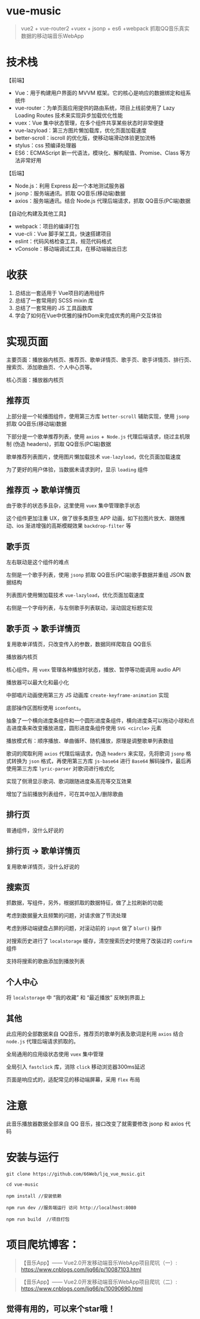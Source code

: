 # vue-music

> vue2 + vue-router2 +vuex + jsonp + es6 +webpack 抓取QQ音乐真实数据的移动端音乐WebApp

# 技术栈

【前端】

- Vue：用于构建用户界面的 MVVM 框架。它的核心是响应的数据绑定和组系统件
- vue-router：为单页面应用提供的路由系统，项目上线前使用了 Lazy Loading Routes 技术来实现异步加载优化性能
- vuex：Vue 集中状态管理，在多个组件共享某些状态时非常便捷
- vue-lazyload：第三方图片懒加载库，优化页面加载速度
- better-scroll：iscroll 的优化版，使移动端滑动体验更加流畅
- stylus：css 预编译处理器
- ES6：ECMAScript 新一代语法，模块化、解构赋值、Promise、Class 等方法非常好用

【后端】

- Node.js：利用 Express 起一个本地测试服务器
- jsonp：服务端通讯。抓取 QQ音乐(移动端)数据
- axios：服务端通讯。结合 Node.js 代理后端请求，抓取 QQ音乐(PC端)数据

【自动化构建及其他工具】

- webpack：项目的编译打包
- vue-cli：Vue 脚手架工具，快速搭建项目
- eslint：代码风格检查工具，规范代码格式
- vConsole：移动端调试工具，在移动端输出日志

# 收获

1. 总结出一套适用于 Vue项目的通用组件
2. 总结了一套常用的 SCSS mixin 库
3. 总结了一套常用的 JS 工具函数库
4. 学会了如何在Vue中优雅的操作Dom来完成优秀的用户交互体验

# 实现页面

主要页面：播放器内核页、推荐页、歌单详情页、歌手页、歌手详情页、排行页、搜索页、添加歌曲页、个人中心页等。

核心页面：播放器内核页

## 推荐页

上部分是一个轮播图组件，使用第三方库 `better-scroll` 辅助实现，使用 `jsonp` 抓取 QQ音乐(移动端)数据

下部分是一个歌单推荐列表，使用 `axios` +` Node.js` 代理后端请求，绕过主机限制 (伪造 headers)，抓取 QQ音乐(PC端)数据

歌单推荐列表图片，使用图片懒加载技术 `vue-lazyload`，优化页面加载速度

为了更好的用户体验，当数据未请求到时，显示 `loading` 组件

## 推荐页 -> 歌单详情页

由于歌手的状态多且杂，这里使用 `vuex` 集中管理歌手状态

这个组件更加注重 UX，做了很多类原生 APP 动画，如下拉图片放大、跟随推动、ios 渐进增强的高斯模糊效果 `backdrop-filter` 等

## 歌手页

左右联动是这个组件的难点

左侧是一个歌手列表，使用 `jsonp` 抓取 QQ音乐(PC端)歌手数据并重组 JSON 数据结构

列表图片使用懒加载技术 `vue-lazyload`，优化页面加载速度

右侧是一个字母列表，与左侧歌手列表联动，滚动固定标题实现

## 歌手页 -> 歌手详情页

复用歌单详情页，只改变传入的参数，数据同样爬取自 QQ音乐

播放器内核页

核心组件。用 `vuex` 管理各种播放时状态，播放、暂停等功能调用 audio API

播放器可以最大化和最小化

中部唱片动画使用第三方 JS 动画库 `create-keyframe-animation` 实现

底部操作区图标使用 `iconfonts`。

抽象了一个横向进度条组件和一个圆形进度条组件，横向进度条可以拖动小球和点击进度条来改变播放进度，圆形进度条组件使用 `SVG <circle>` 元素

播放模式有：顺序播放、单曲循环、随机播放，原理是调整歌单列表数组

歌词的爬取利用 `axios` 代理后端请求，伪造 `headers` 来实现，先将歌词 `jsonp` 格式转换为 `json` 格式，再使用第三方库 `js-base64` 进行 `Base64` 解码操作，最后再使用第三方库 `lyric-parser` 对歌词进行格式化

实现了侧滑显示歌词、歌词跟随进度条高亮等交互效果

增加了当前播放列表组件，可在其中加入/删除歌曲

## 排行页

普通组件，没什么好说的

## 排行页 -> 歌单详情页

复用歌单详情页，没什么好说的

## 搜索页

抓数据，写组件，另外，根据抓取的数据特征，做了上拉刷新的功能

考虑到数据量大且频繁的问题，对请求做了节流处理

考虑到移动端键盘占屏的问题，对滚动前的 `input` 做了 `blur()` 操作

对搜索历史进行了 `localstorage` 缓存，清空搜索历史时使用了改装过的 `confirm` 组件

支持将搜索的歌曲添加到播放列表

## 个人中心

将 `localstorage` 中 “我的收藏” 和 “最近播放” 反映到界面上

## 其他

此应用的全部数据来自 QQ音乐，推荐页的歌单列表及歌词是利用 `axios` 结合 `node.js` 代理后端请求抓取的。

全局通用的应用级状态使用 `vuex` 集中管理

全局引入 `fastclick` 库，消除 `click` 移动浏览器300ms延迟

页面是响应式的，适配常见的移动端屏幕，采用 `flex` 布局

# 注意
此音乐播放器数据全部来自 QQ 音乐，接口改变了就需要修改 jsonp 和 axios 代码

# 安装与运行
```
git clone https://github.com/66Web/ljq_vue_music.git

cd vue-music

npm install //安装依赖

npm run dev //服务端运行 访问 http://localhost:8080

npm run build  //项目打包 
```
# 项目爬坑博客：
> 【音乐App】—— Vue2.0开发移动端音乐WebApp项目爬坑（一）:
   https://www.cnblogs.com/ljq66/p/10087103.html
   
> 【音乐App】—— Vue2.0开发移动端音乐WebApp项目爬坑（二）: 
   https://www.cnblogs.com/ljq66/p/10090690.html 

## 觉得有用的，可以来个star哦！
